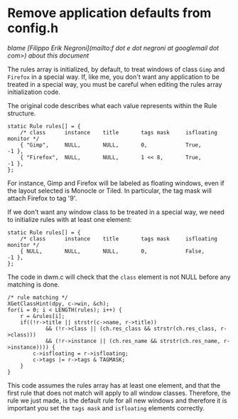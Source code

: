 Remove application defaults from config.h
=========================================

*blame [Filippo Erik Negroni](mailto:f dot e dot negroni at googlemail dot com>) about this document*

The rules array is initialized, by default, to treat windows of class `Gimp` and `Firefox` in a special way.
If, like me, you don't want any application to be treated in a special way, you must be careful when editing the rules array initialization code.

The original code describes what each value represents within the Rule structure.

	static Rule rules[] = {
		/* class      instance    title       tags mask     isfloating   monitor */
		{ "Gimp",     NULL,       NULL,       0,            True,        -1 },
		{ "Firefox",  NULL,       NULL,       1 << 8,       True,        -1 },
	};

For instance, Gimp and Firefox will be labeled as floating windows, even if the layout selected is Monocle or Tiled.
In particular, the tag mask will attach Firefox to tag '9'.

If we don't want any window class to be treated in a special way, we need to initialize rules with at least one element:

	static Rule rules[] = {
		/* class      instance    title       tags mask     isfloating   monitor */
		{ NULL,       NULL,       NULL,       0,            False,       -1 },
	};

The code in dwm.c will check that the `class` element is not NULL before any matching is done.

	/* rule matching */
	XGetClassHint(dpy, c->win, &ch);
	for(i = 0; i < LENGTH(rules); i++) {
		r = &rules[i];
		if((!r->title || strstr(c->name, r->title))
				&& (!r->class || (ch.res_class && strstr(ch.res_class, r->class)))
				&& (!r->instance || (ch.res_name && strstr(ch.res_name, r->instance)))) {
			c->isfloating = r->isfloating;
			c->tags |= r->tags & TAGMASK;
		}
	}

This code assumes the rules array has at least one element, and that the first rule that does not match will apply to all window classes.
Therefore, the rule we just made, is the default rule for all new windows and therefore it is important you set the `tags mask` and `isfloating` elements correctly.
